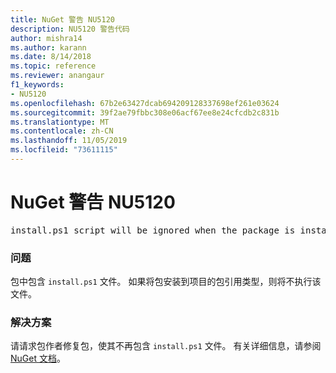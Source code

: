 ```yaml
---
title: NuGet 警告 NU5120
description: NU5120 警告代码
author: mishra14
ms.author: karann
ms.date: 8/14/2018
ms.topic: reference
ms.reviewer: anangaur
f1_keywords:
- NU5120
ms.openlocfilehash: 67b2e63427dcab694209128337698ef261e03624
ms.sourcegitcommit: 39f2ae79fbbc308e06acf67ee8e24cfcdb2c831b
ms.translationtype: MT
ms.contentlocale: zh-CN
ms.lasthandoff: 11/05/2019
ms.locfileid: "73611115"
---
```

# <a name="nuget-warning-nu5120"></a>NuGet 警告 NU5120
<pre>install.ps1 script will be ignored when the package is installed after the migration.</pre>

### <a name="issue"></a>问题

包中包含 `install.ps1` 文件。 如果将包安装到项目的包引用类型，则将不执行该文件。


### <a name="solution"></a>解决方案

请请求包作者修复包，使其不再包含 `install.ps1` 文件。 有关详细信息，请参阅[NuGet 文档](https://docs.microsoft.com/nuget/consume-packages/migrate-packages-config-to-package-reference)。

